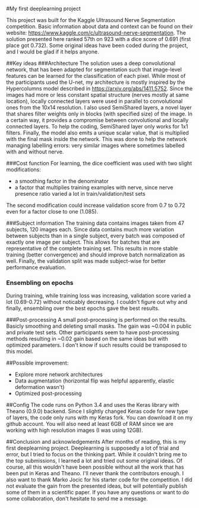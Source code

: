 #My first deeplearning project

This project was built for the Kaggle Ultrasound Nerve Segmentation competition. 
Basic information about data and context can be found on their website: https://www.kaggle.com/c/ultrasound-nerve-segmentation.
The solution presented here ranked 57th on 923 with a dice score of 0.691 (first place got 0.732). 
Some original ideas have been coded during the project, and I would be glad if it helps anyone.

##Key ideas
###Architecture
The solution uses a deep convolutional network, that has been adapted for segmentation such that image-level features 
can be learned for the classification of each pixel. While most of the participants used the U-net, my architecture is mostly inspired by the Hypercolumns model described in https://arxiv.org/abs/1411.5752. Since the images had more or less constant spatial structure (nerves mostly at same location), locally connected layers were used in parallel to convolutional ones from the 10x14 resolution. I also used SemiShared layers, a novel layer that shares filter weights only in blocks (with specified size) of the image. In a certain way, it provides a compromise between convolutional and locally connected layers. To help the coding, SemiShared layer only works for 1x1 filters. Finally, the model also emits a unique scalar value, that is multiplied with the final mask inside the network. This was done to help the network managing labelling errors: very similar images where sometimes labelled with and without nerve.

###Cost function
For learning, the dice coefficient was used with two slight modifications:
- a smoothing factor in the denominator
- a factor that multiplies training examples with nerve, since nerve presence ratio varied a lot in train/validation/test sets

The second modification could increase validation score from 0.7 to 0.72 even for a factor close to one (1.085).

###Subject information
The training data contains images taken from 47 subjects, 120 images each. Since data contains much more variation 
between subjects than in a single subject, every batch was composed of exactly one image per subject. This allows for 
batches that are representative of the complete training set. This results in more stable training (better convergence) 
and should improve batch normalization as well. Finally, the validation split was made subject-wise for better performance evaluation.

### Ensembling on epochs
During training, while training loss was increasing, validation score varied a lot (0.69-0.72) without noticably decreasing.
I couldn't figure out why and finally, ensembling over the best epochs gave the best results.

###Post-processing
A small post-processing is performed on the results. Basicly smoothing and deleting small masks. The gain was ~0.004 in public and
private test sets. Other participants seem to have post-processing methods resulting in ~0.02 gain based on the same ideas but 
with optimized parameters. I don't know if such results could be transposed to this model.

##Possible improvement:
- Explore more network architectures
- Data augmentation (horizontal flip was helpful apparently, elastic deformation wasn't)
- Optimized post-processing

##Config
The code runs on Python 3.4 and uses the Keras library with Theano (0.9.0) backend. Since I slightly changed Keras code 
for new type of layers, the code only runs with my Keras fork. You can download it on my github account.
You will also need at least 6GB of RAM since we are working with high resolution images (I was using 12GB).

##Conclusion and acknowledgements
After months of reading, this is my first deeplearning project. Deeplearning is supposedly a lot of trial and error, 
but I tried to focus on the thinking part. While it couldn't bring me to the top submissions, I learned a lot and tried out some original ideas.
Of course, all this wouldn't have been possible without all the work that has been put in Keras and Theano. I'll never
thank the contributors enough. I also want to thank Marko Jocic for his starter code for the competition.
I did not evaluate the gain from the presented ideas, but will potentially publish some of them in a scientific paper. If you have any questions or want to do some collaboration, don't hesitate to send me a message.
